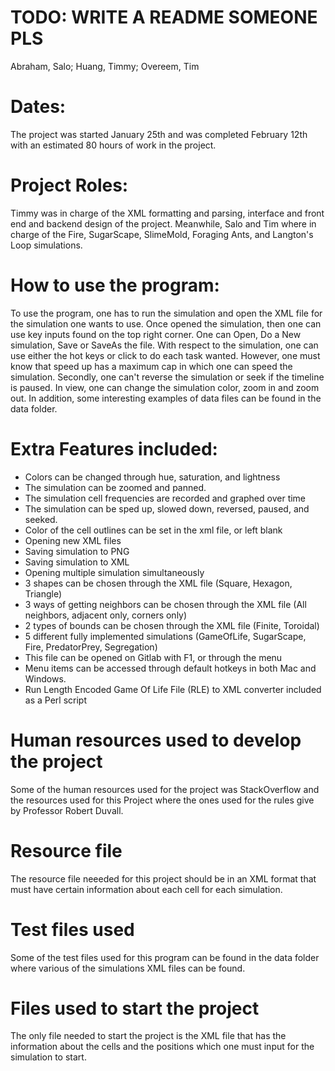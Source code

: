 TODO: WRITE A README SOMEONE PLS
=======
Abraham, Salo;
Huang, Timmy;
Overeem, Tim

Dates:
======
The project was started January 25th and was completed February 12th with an 
estimated 80 hours of work in the project.

Project Roles:
===
Timmy was in charge of the XML formatting and parsing, interface and front end and backend design of the project. Meanwhile,
Salo and Tim where in charge of the Fire, SugarScape, SlimeMold, Foraging Ants, and Langton's Loop simulations.


How to use the program:
===
To use the program, one has to run the simulation and open the XML file for the
simulation one wants to use. Once opened the simulation, then one can use key 
inputs found on the top right corner. One can Open, Do a New simulation, 
Save or SaveAs the file. With respect to the simulation, one can use either the 
hot keys or click to do each task wanted. However, one must know that speed up 
has a maximum cap in which one can speed the simulation. Secondly, one can't 
reverse the simulation or seek if the timeline is paused. In view, one can 
change the simulation color, zoom in and zoom out. In addition, some interesting
examples of data files can be found in the data folder.

Extra Features included:
==
* Colors can be changed through hue, saturation, and lightness
* The simulation can be zoomed and panned.
* The simulation cell frequencies are recorded and graphed over time
* The simulation can be sped up, slowed down, reversed, paused, and seeked.
* Color of the cell outlines can be set in the xml file, or left blank
* Opening new XML files
* Saving simulation to PNG
* Saving simulation to XML
* Opening multiple simulation simultaneously
* 3 shapes can be chosen through the XML file (Square, Hexagon, Triangle)
* 3 ways of getting neighbors can be chosen through the XML file (All neighbors, adjacent only, corners only)
* 2 types of bounds can be chosen through the XML file (Finite, Toroidal)
* 5 different fully implemented simulations (GameOfLife, SugarScape, Fire, PredatorPrey, Segregation)
* This file can be opened on Gitlab with F1, or through the menu
* Menu items can be accessed through default hotkeys in both Mac and Windows.
* Run Length Encoded Game Of Life File (RLE) to XML converter included as a Perl script

Human resources used to develop the project
==
Some of the human resources used for the project was StackOverflow and the
resources used for this Project where the ones used for the rules give by 
Professor Robert Duvall.

Resource file
===
The resource file neeeded for this project should be in an XML format that must
have certain information about each cell for each simulation.

Test files used
==
Some of the test files used for this program can be found in the data folder 
where various of the simulations XML files can be found.

Files used to start the project
==
The only file needed to start the project is the XML file that has the 
information about the cells and the positions which one must input for the
simulation to start.

